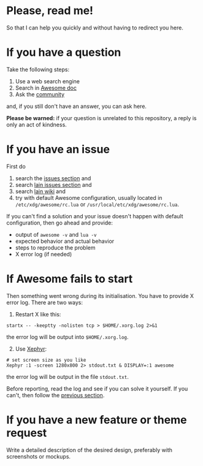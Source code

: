 # Please, read me!

So that I can help you quickly and without having to redirect you here.

# If you have a question

Take the following steps:

1. Use a web search engine
2. Search in [Awesome doc](https://awesomewm.org/doc)
3. Ask the [community](https://awesomewm.org/community)

and, if you still don't have an answer, you can ask here.

**Please be warned:** if your question is unrelated to this repository, a reply is only an act of kindness.

# If you have an issue <a name="issuesec"/>

First do

1. search the [issues section](https://github.com/lcpz/awesome-copycats/issues) and
2. search [lain issues section](https://github.com/lcpz/lain/issues) and
3. search [lain wiki](https://github.com/lcpz/lain/wiki) and
4. try with default Awesome configuration, usually located in `/etc/xdg/awesome/rc.lua` or `/usr/local/etc/xdg/awesome/rc.lua`.

If you can't find a solution and your issue doesn't happen with default configuration, then go ahead and provide:

* output of `awesome -v` and `lua -v`
* expected behavior and actual behavior
* steps to reproduce the problem
* X error log (if needed)

# If Awesome fails to start

Then something went wrong during its initialisation. You have to provide X error
log. There are two ways:

1. Restart X like this:
  ```shell
  startx -- -keeptty -nolisten tcp > $HOME/.xorg.log 2>&1
  ```
  the error log will be output into `$HOME/.xorg.log`.

2. Use [Xephyr](https://wikipedia.org/wiki/Xephyr):
  ```shell
  # set screen size as you like
  Xephyr :1 -screen 1280x800 2> stdout.txt & DISPLAY=:1 awesome
  ```
  the error log will be output in the file `stdout.txt`.

Before reporting, read the log and see if you can solve it yourself. If you can't, then follow the [previous section](#issuesec).

# If you have a new feature or theme request

Write a detailed description of the desired design, preferably with screenshots or mockups.
